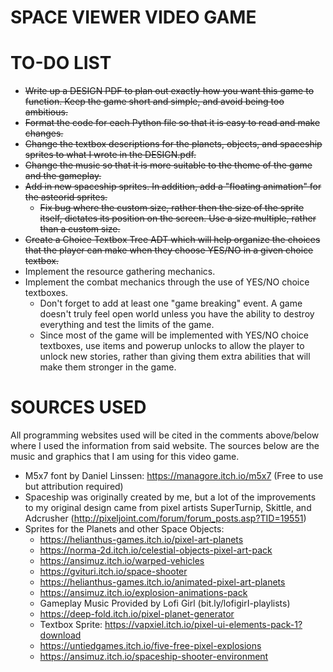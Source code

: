 # **SPACE VIEWER VIDEO GAME**

# **TO-DO LIST**

*	~~Write up a DESIGN PDF to plan out exactly how you want this game to function. 
	  Keep the game short and simple, and avoid being too ambitious.~~
*	~~Format the code for each Python file so that it is easy to read and make changes.~~
*	~~Change the textbox descriptions for the planets, objects, and spaceship sprites 
      to what I wrote in the DESIGN.pdf.~~ 
*	~~Change the music so that it is more suitable to the theme of the game and the gameplay.~~
*	~~Add in new spaceship sprites. In addition, add a "floating animation" for 
      the asteorid sprites.~~
	* 	~~Fix bug where the custom size, rather then the size of the sprite itself, 
	    dictates its position on the screen. Use a size multiple, rather than a custom size.~~
*	~~Create a Choice Textbox Tree ADT which will help organize the choices that 
      the player can make when they choose YES/NO in a given choice textbox.~~ 
*	Implement the resource gathering mechanics.
*	Implement the combat mechanics through the use of YES/NO choice textboxes.
	*	Don't forget to add at least one "game breaking" event. A game doesn't truly
		feel open world unless you have the ability to destroy everything and test
		the limits of the game.
	*	Since most of the game will be implemented with YES/NO choice textboxes, use
		items and powerup unlocks to allow the player to unlock new stories, rather than
		giving them extra abilities that will make them stronger in the game.

# **SOURCES USED**

All programming websites used will be cited in the comments above/below where I used 
the information from said website. 
The sources below are the music and graphics that I am using for this video game.

*	M5x7 font by Daniel Linssen: https://managore.itch.io/m5x7 
    (Free to use but attribution required)
*	Spaceship was originally created by me, but a lot of the improvements 
    to my original design came from pixel artists SuperTurnip, Skittle, 
	and Adcrusher (http://pixeljoint.com/forum/forum_posts.asp?TID=19551)
*	Sprites for the Planets and other Space Objects: 
	*	https://helianthus-games.itch.io/pixel-art-planets
	*	https://norma-2d.itch.io/celestial-objects-pixel-art-pack
	*	https://ansimuz.itch.io/warped-vehicles
	*	https://gvituri.itch.io/space-shooter
	*	https://helianthus-games.itch.io/animated-pixel-art-planets
	*	https://ansimuz.itch.io/explosion-animations-pack
	*	Gameplay Music Provided by Lofi Girl (bit.ly/lofigirI-playlists)
	*	https://deep-fold.itch.io/pixel-planet-generator
	*	Textbox Sprite: https://vapxiel.itch.io/pixel-ui-elements-pack-1?download
	*	https://untiedgames.itch.io/five-free-pixel-explosions
	*	https://ansimuz.itch.io/spaceship-shooter-environment
